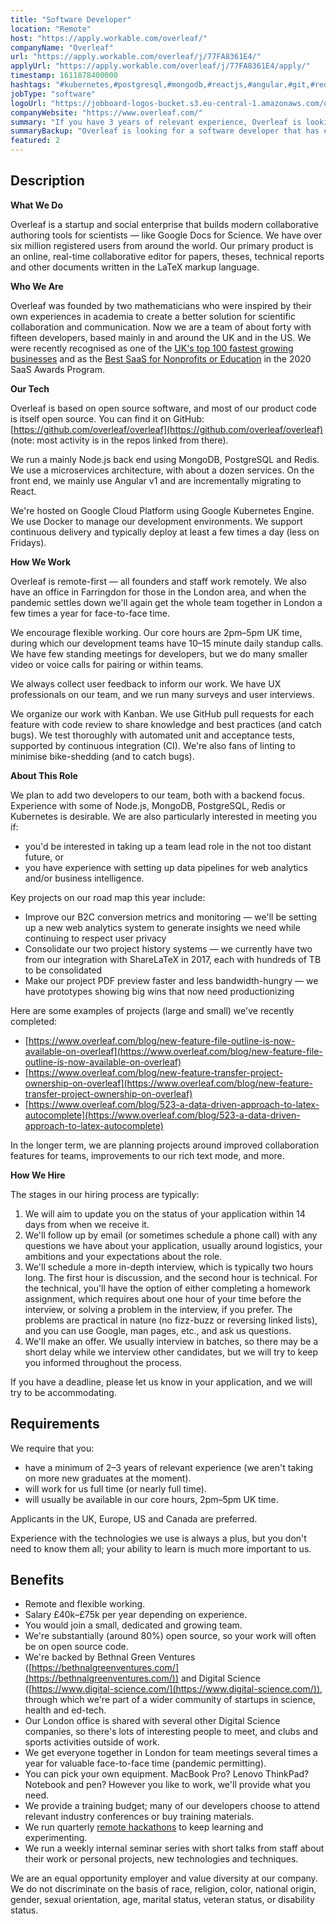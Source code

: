 ```yaml
---
title: "Software Developer"
location: "Remote"
host: "https://apply.workable.com/overleaf/"
companyName: "Overleaf"
url: "https://apply.workable.com/overleaf/j/77FA8361E4/"
applyUrl: "https://apply.workable.com/overleaf/j/77FA8361E4/apply/"
timestamp: 1611878400000
hashtags: "#kubernetes,#postgresql,#mongodb,#reactjs,#angular,#git,#redis,#css,#windows,#docker"
jobType: "software"
logoUrl: "https://jobboard-logos-bucket.s3.eu-central-1.amazonaws.com/overleaf"
companyWebsite: "https://www.overleaf.com/"
summary: "If you have 3 years of relevant experience, Overleaf is looking for someone with your skillset."
summaryBackup: "Overleaf is looking for a software developer that has experience in: #css, #reactjs, #angular."
featured: 2
---
```


## Description

**What We Do**

Overleaf is a startup and social enterprise that builds modern collaborative authoring tools for scientists — like Google Docs for Science. We have over six million registered users from around the world. Our primary product is an online, real-time collaborative editor for papers, theses, technical reports and other documents written in the LaTeX markup language.

**Who We Are**

Overleaf was founded by two mathematicians who were inspired by their own experiences in academia to create a better solution for scientific collaboration and communication. Now we are a team of about forty with fifteen developers, based mainly in and around the UK and in the US. We were recently recognised as one of the [UK's top 100 fastest growing businesses](https://www.overleaf.com/blog/overleaf-recognized-as-one-of-the-uks-top-100-fastest-growing-businesses) and as the [Best SaaS for Nonprofits or Education](https://www.overleaf.com/blog/overleaf-named-2020-saas-awards-winner) in the 2020 SaaS Awards Program.

**Our Tech**

Overleaf is based on open source software, and most of our product code is itself open source. You can find it on GitHub: [https://github.com/overleaf/overleaf](https://github.com/overleaf/overleaf) (note: most activity is in the repos linked from there).

We run a mainly Node.js back end using MongoDB, PostgreSQL and Redis. We use a microservices architecture, with about a dozen services. On the front end, we mainly use Angular v1 and are incrementally migrating to React.

We're hosted on Google Cloud Platform using Google Kubernetes Engine. We use Docker to manage our development environments. We support continuous delivery and typically deploy at least a few times a day (less on Fridays).

**How We Work**

Overleaf is remote-first — all founders and staff work remotely. We also have an office in Farringdon for those in the London area, and when the pandemic settles down we'll again get the whole team together in London a few times a year for face-to-face time.

We encourage flexible working. Our core hours are 2pm–5pm UK time, during which our development teams have 10–15 minute daily standup calls. We have few standing meetings for developers, but we do many smaller video or voice calls for pairing or within teams.

We always collect user feedback to inform our work. We have UX professionals on our team, and we run many surveys and user interviews.

We organize our work with Kanban. We use GitHub pull requests for each feature with code review to share knowledge and best practices (and catch bugs). We test thoroughly with automated unit and acceptance tests, supported by continuous integration (CI). We're also fans of linting to minimise bike-shedding (and to catch bugs).

**About This Role**

We plan to add two developers to our team, both with a backend focus. Experience with some of Node.js, MongoDB, PostgreSQL, Redis or Kubernetes is desirable. We are also particularly interested in meeting you if:

*   you'd be interested in taking up a team lead role in the not too distant future, or
*   you have experience with setting up data pipelines for web analytics and/or business intelligence.

Key projects on our road map this year include:

*   Improve our B2C conversion metrics and monitoring — we'll be setting up a new web analytics system to generate insights we need while continuing to respect user privacy
*   Consolidate our two project history systems — we currently have two from our integration with ShareLaTeX in 2017, each with hundreds of TB to be consolidated
*   Make our project PDF preview faster and less bandwidth-hungry — we have prototypes showing big wins that now need productionizing

Here are some examples of projects (large and small) we've recently completed:

*   [https://www.overleaf.com/blog/new-feature-file-outline-is-now-available-on-overleaf](https://www.overleaf.com/blog/new-feature-file-outline-is-now-available-on-overleaf)
*   [https://www.overleaf.com/blog/new-feature-transfer-project-ownership-on-overleaf](https://www.overleaf.com/blog/new-feature-transfer-project-ownership-on-overleaf)
*   [https://www.overleaf.com/blog/523-a-data-driven-approach-to-latex-autocomplete](https://www.overleaf.com/blog/523-a-data-driven-approach-to-latex-autocomplete)

In the longer term, we are planning projects around improved collaboration features for teams, improvements to our rich text mode, and more.

**How We Hire**

The stages in our hiring process are typically:

1.  We will aim to update you on the status of your application within 14 days from when we receive it.
2.  We'll follow up by email (or sometimes schedule a phone call) with any questions we have about your application, usually around logistics, your ambitions and your expectations about the role.
3.  We'll schedule a more in-depth interview, which is typically two hours long. The first hour is discussion, and the second hour is technical. For the technical, you'll have the option of either completing a homework assignment, which requires about one hour of your time before the interview, or solving a problem in the interview, if you prefer. The problems are practical in nature (no fizz-buzz or reversing linked lists), and you can use Google, man pages, etc., and ask us questions.
4.  We'll make an offer. We usually interview in batches, so there may be a short delay while we interview other candidates, but we will try to keep you informed throughout the process.

If you have a deadline, please let us know in your application, and we will try to be accommodating.

## Requirements

We require that you:

*   have a minimum of 2–3 years of relevant experience (we aren't taking on more new graduates at the moment).
*   will work for us full time (or nearly full time).
*   will usually be available in our core hours, 2pm–5pm UK time.

Applicants in the UK, Europe, US and Canada are preferred.

Experience with the technologies we use is always a plus, but you don't need to know them all; your ability to learn is much more important to us.

## Benefits

*   Remote and flexible working.
*   Salary £40k–£75k per year depending on experience.
*   You would join a small, dedicated and growing team.
*   We're substantially (around 80%) open source, so your work will often be on open source code.
*   We're backed by Bethnal Green Ventures ([https://bethnalgreenventures.com/](https://bethnalgreenventures.com/)) and Digital Science ([https://www.digital-science.com/](https://www.digital-science.com/)), through which we're part of a wider community of startups in science, health and ed-tech.
*   Our London office is shared with several other Digital Science companies, so there's lots of interesting people to meet, and clubs and sports activities outside of work.
*   We get everyone together in London for team meetings several times a year for valuable face-to-face time (pandemic permitting).
*   You can pick your own equipment. MacBook Pro? Lenovo ThinkPad? Notebook and pen? However you like to work, we'll provide what you need.
*   We provide a training budget; many of our developers choose to attend relevant industry conferences or buy training materials.
*   We run quarterly [remote hackathons](https://www.overleaf.com/blog/overleafs-remote-hackathon-revisited-one-year) to keep learning and experimenting.
*   We run a weekly internal seminar series with short talks from staff about their work or personal projects, new technologies and techniques.

We are an equal opportunity employer and value diversity at our company. We do not discriminate on the basis of race, religion, color, national origin, gender, sexual orientation, age, marital status, veteran status, or disability status.
